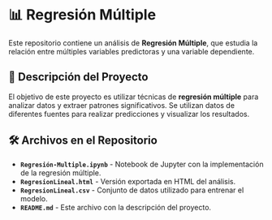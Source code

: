 # 📊 Regresión Múltiple

Este repositorio contiene un análisis de **Regresión Múltiple**, que estudia la relación entre múltiples variables predictoras y una variable dependiente. 

## 📖 Descripción del Proyecto
El objetivo de este proyecto es utilizar técnicas de **regresión múltiple** para analizar datos y extraer patrones significativos. Se utilizan datos de diferentes fuentes para realizar predicciones y visualizar los resultados.

## 🛠️ Archivos en el Repositorio
- **`Regresión-Multiple.ipynb`** - Notebook de Jupyter con la implementación de la regresión múltiple.
- **`RegresionLineal.html`** - Versión exportada en HTML del análisis.
- **`RegresionLineal.csv`** - Conjunto de datos utilizado para entrenar el modelo.
- **`README.md`** - Este archivo con la descripción del proyecto.
